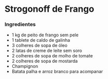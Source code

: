# Strogonoff de Frango 
###  Ingredientes

* 1 kg de peito de frango sem pele
* 1 tablete de caldo de galinha
* 3 colheres de sopa de óleo
* 2 latas de creme de leite sem soro
* 2 colheres de sopa de molho de tomate
* 2 colheres de sopa de mostarda
* Champignon
* Batata palha e arroz branco para acompanar




